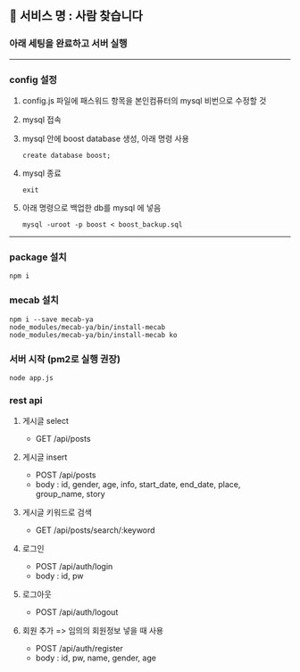 ## 🧑 서비스 명 : 사람 찾습니다

### 아래 세팅을 완료하고 서버 실행
---
### config 설정

1. config.js 파일에 패스워드 항목을 본인컴퓨터의 mysql 비번으로 수정할 것

2. mysql 접속

3. mysql 안에 boost database 생성, 아래 명령 사용
    ```
    create database boost;
    ```

4. mysql 종료
    ```
    exit
    ```

5. 아래 명령으로 백업한 db를 mysql 에 넣음
    ```
    mysql -uroot -p boost < boost_backup.sql 
    ```

---

### package 설치
```
npm i
```

### mecab 설치 
```
npm i --save mecab-ya
node_modules/mecab-ya/bin/install-mecab
node_modules/mecab-ya/bin/install-mecab ko
```

### 서버 시작 (pm2로 실행 권장)
```
node app.js
```



### rest api

1. 게시글 select
    - GET /api/posts
 
2. 게시글 insert
    - POST /api/posts
    - body : id, gender, age, info, start_date, end_date, place, group_name, story

3. 게시글 키워드로 검색 
    - GET /api/posts/search/:keyword

4. 로그인
    - POST /api/auth/login
    - body : id, pw

5. 로그아웃
    - POST /api/auth/logout

6. 회원 추가 => 임의의 회원정보 넣을 때 사용
    - POST /api/auth/register
    - body : id, pw, name, gender, age
